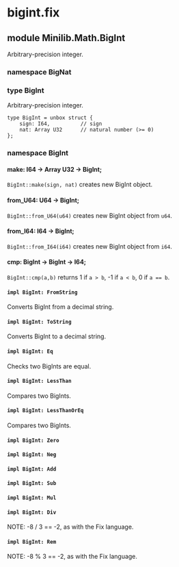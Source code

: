 # bigint.fix

## module Minilib.Math.BigInt

Arbitrary-precision integer.

### namespace BigNat

### type BigInt

Arbitrary-precision integer.

```
type BigInt = unbox struct {
    sign: I64,          // sign
    nat: Array U32      // natural number (>= 0)
};
```
### namespace BigInt

#### make: I64 -> Array U32 -> BigInt;

`BigInt::make(sign, nat)` creates new BigInt object.

#### from_U64: U64 -> BigInt;

`BigInt::from_U64(u64)` creates new BigInt object from `u64`.

#### from_I64: I64 -> BigInt;

`BigInt::from_I64(i64)` creates new BigInt object from `i64`.

#### cmp: BigInt -> BigInt -> I64;

`BigInt::cmp(a,b)` returns 1 if `a > b`, -1 if `a < b`, 0 if `a == b`.

#### `impl BigInt: FromString`

Converts BigInt from a decimal string.

#### `impl BigInt: ToString`

Converts BigInt to a decimal string.

#### `impl BigInt: Eq`

Checks two BigInts are equal.

#### `impl BigInt: LessThan`

Compares two BigInts.

#### `impl BigInt: LessThanOrEq`

Compares two BigInts.

#### `impl BigInt: Zero`

#### `impl BigInt: Neg`

#### `impl BigInt: Add`

#### `impl BigInt: Sub`

#### `impl BigInt: Mul`

#### `impl BigInt: Div`

NOTE: -8 / 3 == -2, as with the Fix language.

#### `impl BigInt: Rem`

NOTE: -8 % 3 == -2, as with the Fix language.


